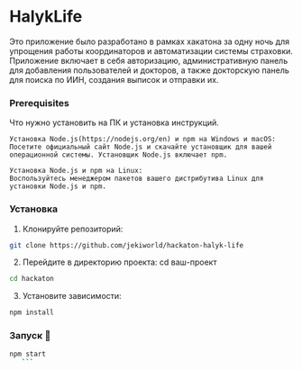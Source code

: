 # HalykLife
Это приложение было разработано в рамках хакатона за одну ночь для упрощения работы координаторов и автоматизации системы страховки. Приложение включает в себя авторизацию, административную панель для добавления пользователей и докторов, а также докторскую панель для поиска по ИИН, создания выписок и отправки их.

### Prerequisites

Что нужно установить на ПК и установка инструкций. 

    Установка Node.js(https://nodejs.org/en) и npm на Windows и macOS:
    Посетите официальный сайт Node.js и скачайте установщик для вашей операционной системы. Установщик Node.js включает npm.

    Установка Node.js и npm на Linux:
    Воспользуйтесь менеджером пакетов вашего дистрибутива Linux для установки Node.js и npm.

### Установка
 
1. Клонируйте репозиторий:

```bash
git clone https://github.com/jekiworld/hackaton-halyk-life
```
2.  Перейдите в директорию проекта: cd ваш-проект
 ```bash
 cd hackaton
 ```
3. Установите зависимости:
 ```bash
 npm install

 ```

### Запуск 🚀

 ```bash 
 npm start
    ```